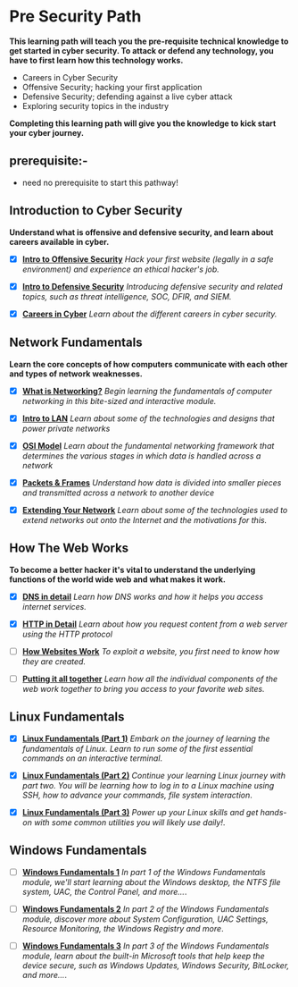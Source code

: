 # Pre Security Path

**This learning path will teach you the pre-requisite technical knowledge to get started in cyber security. To attack or defend any technology, you have to first learn how this technology works.**

- Careers in Cyber Security
- Offensive Security; hacking your first application
- Defensive Security; defending against a live cyber attack
- Exploring security topics in the industry

**Completing this learning path will give you the knowledge to kick start your cyber journey.**

## prerequisite:-

- need no prerequisite to start this pathway!

## Introduction to Cyber Security

**Understand what is offensive and defensive security, and learn about careers available in cyber.**

- [x] [**Intro to Offensive Security**](https://tryhackme.com/r/room/introtooffensivesecurity) *Hack your first website (legally in a safe environment) and experience an ethical hacker's job.*

- [x] [**Intro to Defensive Security**](https://tryhackme.com/r/room/defensivesecurity) *Introducing defensive security and related topics, such as threat intelligence, SOC, DFIR, and SIEM.*

- [x] [**Careers in Cyber**](https://tryhackme.com/r/room/careersincyber) *Learn about the different careers in cyber security.*

## Network Fundamentals

**Learn the core concepts of how computers communicate with each other and types of network weaknesses.**

- [x] [**What is Networking?**](https://tryhackme.com/r/room/whatisnetworking) *Begin learning the fundamentals of computer networking in this bite-sized and interactive module.*

- [x] [**Intro to LAN**](https://tryhackme.com/r/room/introtolan) *Learn about some of the technologies and designs that power private networks*

- [x] [**OSI Model**](https://tryhackme.com/r/room/osimodelzi) *Learn about the fundamental networking framework that determines the various stages in which data is handled across a network*

- [x] [**Packets & Frames**](https://tryhackme.com/r/room/packetsframes) *Understand how data is divided into smaller pieces and transmitted across a network to another device*

- [x] [**Extending Your Network**](https://tryhackme.com/r/room/extendingyournetwork) *Learn about some of the technologies used to extend networks out onto the Internet and the motivations for this.*

## How The Web Works

**To become a better hacker it's vital to understand the underlying functions of the world wide web and what makes it work.**

- [x] [**DNS in detail**](https://tryhackme.com/r/room/dnsindetail) *Learn how DNS works and how it helps you access internet services.*

- [x] [**HTTP in Detail**](https://tryhackme.com/r/room/httpindetail) *Learn about how you request content from a web server using the HTTP protocol*

- [ ] [**How Websites Work**](https://tryhackme.com/r/room/howwebsiteswork) *To exploit a website, you first need to know how they are created.*

- [ ] [**Putting it all together**](https://tryhackme.com/r/room/puttingitalltogether) *Learn how all the individual components of the web work together to bring you access to your favorite web sites.*

## Linux Fundamentals

- [x] [**Linux Fundamentals (Part 1)**](https://tryhackme.com/room/linuxfundamentalspart1) *Embark on the journey of learning the fundamentals of Linux. Learn to run some of the first essential commands on an interactive terminal*.

- [x] [**Linux Fundamentals (Part 2)**](https://tryhackme.com/room/linuxfundamentalspart2) *Continue your learning Linux journey with part two. You will be learning how to log in to a Linux machine using SSH, how to advance your commands, file system interaction*.

- [x] [**Linux Fundamentals (Part 3)**](https://tryhackme.com/room/linuxfundamentalspart3) *Power up your Linux skills and get hands-on with some common utilities you will likely use daily!*.

## Windows Fundamentals

- [ ] [**Windows Fundamentals 1**](https://tryhackme.com/room/windowsfundamentals1xbx) *In part 1 of the Windows Fundamentals module, we'll start learning about the Windows desktop, the NTFS file system, UAC, the Control Panel, and more…*.

- [ ] [**Windows Fundamentals 2**](https://tryhackme.com/room/windowsfundamentals2x0x) *In part 2 of the Windows Fundamentals module, discover more about System Configuration, UAC Settings, Resource Monitoring, the Windows Registry and more*.

- [ ] [**Windows Fundamentals 3**](https://tryhackme.com/room/windowsfundamentals3xzx) *In part 3 of the Windows Fundamentals module, learn about the built-in Microsoft tools that help keep the device secure, such as Windows Updates, Windows Security, BitLocker, and more...*.
